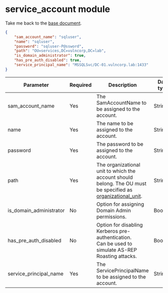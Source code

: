 # service_account module

Take me back to the [base document](./cfg_root.md).

```json
{
    "sam_account_name": "sqluser",
    "name": "sqluser",
    "password": "sqluser-P@ssword",
    "path": "OU=services,DC=vulncorp,DC=lab",
    "is_domain_administrator": true,
    "has_pre_auth_disabled": true,
    "service_principal_name": "MSSQLSvc/DC-01.vulncorp.lab:1433"
}
```

|Parameter           |Required|Description                               |Data type             |Example                  |
|--------------------|--------|-------------------------------------------|---------------------|-------------------------|
|sam_account_name    |Yes      |The SamAccountName to be assigned to the account.|String               |`"sqluser"`                |
|name                |Yes      |The name to be assigned to the account.   |String               |`"sqluser"`                |
|password            |Yes      |The password to be assigned to the account.|String               |`"sqluser-P@ssword"`       |
|path                |Yes      |The organizational unit to which the account should belong. The OU must be specified as [organizational_unit](./cfg_organizational_unit.md).|String               |`"OU=services,DC=vulncorp,DC=lab"`|
|is_domain_administrator|No    |Option for assigning Domain Admin permissions.|Boolean              |`true`/`false`               |
|has_pre_auth_disabled|No    |Option for disabling Kerberos pre-authentication.<br>Can be used to simulate AS-REP Roasting attacks.|Boolean              |`true`/`false`               |
|service_principal_name|Yes      |The ServicePrincipalName to be assigned to the account.|String               |`"MSSQLSvc/DC-01.vulncorp.lab:1433"`|
